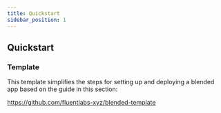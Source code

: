 ```yaml
---
title: Quickstart
sidebar_position: 1
---
```


## Quickstart

### Template

This template simplifies the steps for setting up and deploying a blended app based on the guide in this section:

https://github.com/fluentlabs-xyz/blended-template
